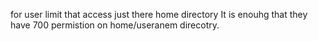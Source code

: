 for user limit that access just there home directory 
It is enouhg that they have 700 permistion on home/useranem 
direcotry.